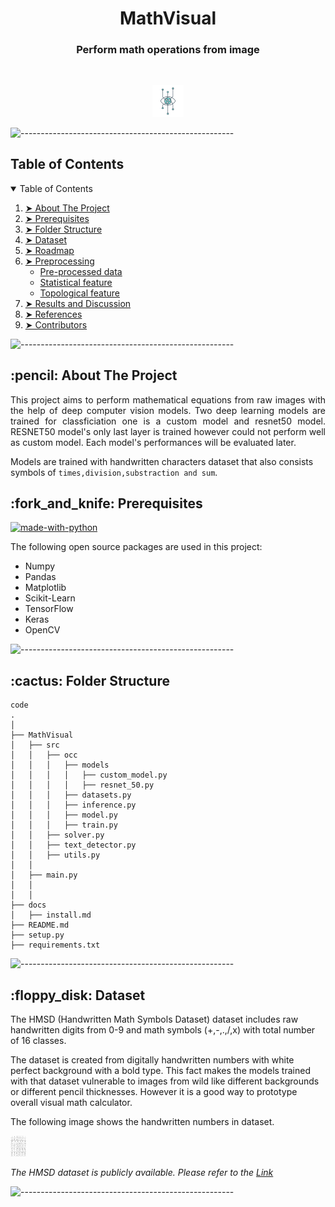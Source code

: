 
<h1 align="center"> MathVisual </h1>
<h3 align="center"> Perform math operations from image </h3>  

</br>

<p align="center"> 
  <img src="docs/ai_eyes.jpg" alt="Sample signal" width="10%" height="10%">
</p>

![-----------------------------------------------------](https://raw.githubusercontent.com/andreasbm/readme/master/assets/lines/colored.png)

<!-- TABLE OF CONTENTS -->
<h2 id="table-of-contents"> Table of Contents</h2>

<details open="open">
  <summary>Table of Contents</summary>
  <ol>
    <li><a href="#about-the-project"> ➤ About The Project</a></li>
    <li><a href="#prerequisites"> ➤ Prerequisites</a></li>
    <li><a href="#folder-structure"> ➤ Folder Structure</a></li>
    <li><a href="#dataset"> ➤ Dataset</a></li>
    <li><a href="#roadmap"> ➤ Roadmap</a></li>
    <li>
      <a href="#preprocessing"> ➤ Preprocessing</a>
      <ul>
        <li><a href="#preprocessed-data">Pre-processed data</a></li>
        <li><a href="#statistical-feature">Statistical feature</a></li>
        <li><a href="#topological-feature">Topological feature</a></li>
      </ul>
    </li>
    <!--<li><a href="#experiments">Experiments</a></li>-->
    <li><a href="#results-and-discussion"> ➤ Results and Discussion</a></li>
    <li><a href="#references"> ➤ References</a></li>
    <li><a href="#contributors"> ➤ Contributors</a></li>
  </ol>
</details>

![-----------------------------------------------------](https://raw.githubusercontent.com/andreasbm/readme/master/assets/lines/rainbow.png)

<!-- ABOUT THE PROJECT -->
<h2 id="about-the-project"> :pencil: About The Project</h2>

<p align="justify">   
  This project aims to perform mathematical equations from raw images with the help of deep computer vision models. Two deep learning models are trained for classficiation one is a custom model and resnet50 model.
  RESNET50 model's only last layer is trained however could not perform well as custom model. Each model's performances will be evaluated later. 

  Models are trained with handwritten characters dataset that also consists symbols of `times,division,substraction and sum`.  
</p>

<!-- PREREQUISITES -->
<h2 id="prerequisites"> :fork_and_knife: Prerequisites</h2>

[![made-with-python](https://img.shields.io/badge/Made%20with-Python-1f425f.svg)](https://www.python.org/) <br>

<!--This project is written in Python programming language. <br>-->
The following open source packages are used in this project:
* Numpy
* Pandas
* Matplotlib
* Scikit-Learn
* TensorFlow
* Keras
* OpenCV

![-----------------------------------------------------](https://raw.githubusercontent.com/andreasbm/readme/master/assets/lines/rainbow.png)


<!-- FOLDER STRUCTURE -->
<h2 id="folder-structure"> :cactus: Folder Structure</h2>

    code
    .
    │
    ├── MathVisual
    │   ├── src
    │   │   ├── occ
    │   │   │   ├── models
    │   │   │   │   ├── custom_model.py
    │   │   │   │   ├── resnet_50.py
    │   │   │   ├── datasets.py
    │   │   │   ├── inference.py
    │   │   │   ├── model.py
    │   │   │   ├── train.py
    │   │   ├── solver.py
    │   │   ├── text_detector.py
    │   │   ├── utils.py
    │   │
    │   ├── main.py
    │   │
    │   │
    ├── docs
    │   ├── install.md
    ├── README.md
    ├── setup.py
    ├── requirements.txt

![-----------------------------------------------------](https://raw.githubusercontent.com/andreasbm/readme/master/assets/lines/rainbow.png)

<!-- DATASET -->
<h2 id="dataset"> :floppy_disk: Dataset</h2>
<p> 

  The HMSD (Handwritten Math Symbols Dataset) dataset includes raw handwritten digits from 0-9 and math symbols (+,-,.,/,x) with total number of 16 classes. 

  The dataset is created from digitally handwritten numbers with white perfect background with a bold type. This fact makes the models trained with that dataset vulnerable to images from wild
  like different backgrounds or different pencil thicknesses. However it is a good way to prototype overall visual math calculator.

  The following image shows the handwritten numbers in dataset.
</p>

<p align="left">
  <img src="docs/images_original.png" alt="Overview of Handwritten Numbers" width="5%" height="5%">
</p>

 _The HMSD dataset is publicly available. Please refer to the [Link](https://www.kaggle.com/clarencezhao/handwritten-math-symbol-dataset)_ 



![-----------------------------------------------------](https://raw.githubusercontent.com/andreasbm/readme/master/assets/lines/rainbow.png)
